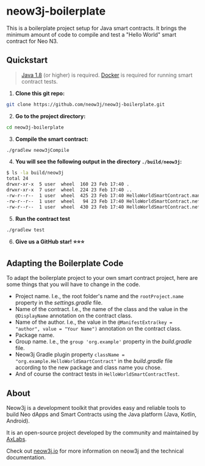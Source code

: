 # neow3j-boilerplate

This is a boilerplate project setup for Java smart contracts. It brings the minimum amount of code
to compile and test a "Hello World" smart contract for Neo N3.

## Quickstart

> [Java 1.8](https://adoptopenjdk.net/installation.html) (or higher) is required.
> [Docker](https://www.docker.com/products/docker-desktop) is required for running smart contract 
  tests.

1. **Clone this git repo:**

```bash
git clone https://github.com/neow3j/neow3j-boilerplate.git
```

2. **Go to the project directory:**

```bash
cd neow3j-boilerplate
```

3. **Compile the smart contract:**

```bash
./gradlew neow3jCompile
```

4. **You will see the following output in the directory `./build/neow3j`:**

```bash
$ ls -la build/neow3j 
total 24
drwxr-xr-x  5 user  wheel  160 23 Feb 17:40 .
drwxr-xr-x  7 user  wheel  224 23 Feb 17:40 ..
-rw-r--r--  1 user  wheel  425 23 Feb 17:40 HelloWorldSmartContract.manifest.json
-rw-r--r--  1 user  wheel   94 23 Feb 17:40 HelloWorldSmartContract.nef
-rw-r--r--  1 user  wheel  430 23 Feb 17:40 HelloWorldSmartContract.nefdbgnfo
```

5. **Run the contract test**

```bash
./gradlew test
```

6. **Give us a GitHub star! :star::star::star:**

## Adapting the Boilerplate Code

To adapt the boilerplate project to your own smart contract project, here are some things that 
you will have to change in the code.

- Project name. I.e., the root folder's name and the `rootProject.name` property in the
  *settings.gradle* file.
- Name of the contract. I.e., the name of the class and the value in the `@DisplayName`
  annotation on the contract class.
- Name of the author. I.e., the value in the `@ManifestExtra(key = "author", value = "Your Name")`
  annotation on the contract class.
- Package name.
- Group name. I.e., the `group 'org.example'` property in the *build.gradle* file.
- Neow3j Gradle plugin property `className = "org.example.HelloWorldSmartContract"` in the
  *build.gradle* file according to the new package and class name you chose.
- And of course the contract tests in `HelloWorldSmartContractTest`.

## About

Neow3j is a development toolkit that provides easy and reliable tools to build Neo dApps and Smart
Contracts using the Java platform (Java, Kotlin, Android).

It is an open-source project developed by the community and maintained by
[AxLabs](https://axlabs.com).

Check out [neow3j.io](https://neow3j.io) for more information on neow3j and the technical documentation.
